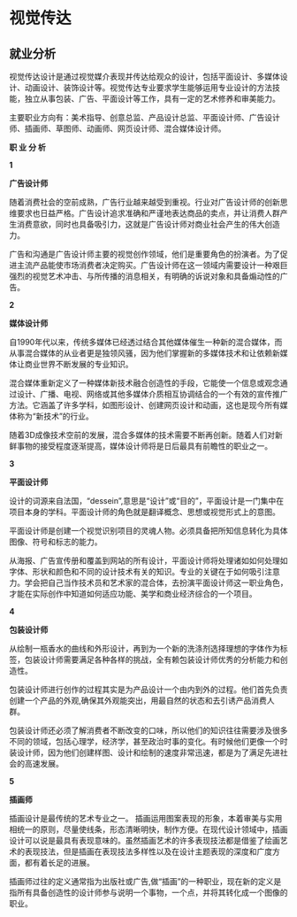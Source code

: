 # 视觉传达





## 就业分析

视觉传达设计是通过视觉媒介表现并传达给观众的设计，包括平面设计、多媒体设计、动画设计、装饰设计等。视觉传达专业要求学生能够运用专业设计的方法技能，独立从事包装、广告、平面设计等工作，具有一定的艺术修养和审美能力。

主要职业方向有：美术指导、创意总监、产品设计总监、平面设计师、广告设计师、插画师、草图师、动画师、网页设计师、混合媒体设计师。

 

**职 业 分 析**

 



**1**

**广告设计师**

随着消费社会的空前成熟，广告行业越来越受到重视。行业对广告设计师的创新思维要求也日益严格。广告设计追求准确和严谨地表达商品的卖点，并让消费人群产生消费意欲，同时也具备吸引力，这就是广告设计师对商业社会产生的伟大创造力。

广告和沟通是广告设计师主要的视觉创作领域，他们是重要角色的扮演者。为了促进主流产品能使市场消费者决定购买。广告设计师在这一领域内需要设计一种艰巨强烈的视觉艺术冲击、与所传播的消息相关，有明确的诉说对象和具备煽动性的广告。

 



**2**

**媒体设计师**

自1990年代以来，传统多媒体已经透过结合其他媒体催生一种新的混合媒体，而从事混合媒体的从业者更是独领风骚，因为他们掌握新的多媒体技术和让依赖新媒体让商业世界不断发展的专业知识。

混合媒体重新定义了一种媒体新技术融合创造性的手段，它能使一个信息或观念通过设计、广播、电视、网络或其他多媒体介质相互协调结合的一个有效的宣传推广方法。它涵盖了许多学科，如图形设计、创建网页设计和动画，这也是现今所有媒体称为“新技术”的行业。

随着3D成像技术空前的发展，混合多媒体的技术需要不断再创新。随着人们对新鲜事物的接受程度逐渐提高，媒体设计师将是日后最具有前瞻性的职业之一。

 



**3**

**平面设计师**

设计的词源来自法国，“dessein”,意思是“设计”或“目的”，平面设计是一门集中在项目本身的学科。平面设计师的角色就是翻译概念、思想或视觉形式上的意图。

平面设计师是创建一个视觉识别项目的灵魂人物。必须具备把所知信息转化为具体图像、符号和标志的能力。

从海报、广告宣传册和覆盖到网站的所有设计，平面设计师将处理诸如如何处理如字体、形状和颜色和不同的设计技术有关的知识。专业的关键在于如何吸引注意力。学会把自己当作技术员和艺术家的混合体，去扮演平面设计师这一职业角色，才能在实际创作中知道如何适应功能、美学和商业经济综合的一个项目。

 



**4**

**包装设计师**

从绘制一瓶香水的曲线和外形设计，再到为一个新的洗涤剂选择理想的字体作为标签，包装设计师需要满足各种各样的挑战，全有赖包装设计师优秀的分析能力和创造性。

包装设计师进行创作的过程其实是为产品设计一个由内到外的过程。他们首先负责创建一个产品的外观,确保其外观能突出，用最自然的状态和去引诱产品消费人群。

包装设计师还必须了解消费者不断改变的口味，所以他们的知识往往需要涉及很多不同的领域，包括心理学，经济学，甚至政治时事的变化。有时候他们更像一个时装设计师，因为他们创建样图、设计和绘制的速度非常迅速，都是为了满足先进社会的高速发展。

 



**5**

**插画师**

插画设计是最传统的艺术专业之一。 插画运用图案表现的形象，本着审美与实用相统一的原则，尽量使线条，形态清晰明快，制作方便。在现代设计领域中，插画设计可以说是最具有表现意味的。虽然插画艺术的许多表现技法都是借鉴了绘画艺术的表现技法，但是插画在表现技法多样性以及在设计主题表现的深度和广度方面，都有着长足的进展。

插画师过往的定义通常指为出版社或广告,做“插画”的一种职业，现在新的定义是指所有具备创造性的设计师参与说明一个事物，一个点，并将其转化成一个图像的职业。